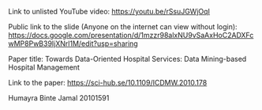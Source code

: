 Link to unlisted YouTube video:
https://youtu.be/rSsuJGWjOqI

Public link to the slide (Anyone on the internet can view without login):
https://docs.google.com/presentation/d/1mzzr98alxNU9vSaAxHoC2ADXFcwMP8PwB39IjXNrl1M/edit?usp=sharing

Paper title:
Towards Data-Oriented Hospital Services: Data Mining-based Hospital Management

Link to the paper:
https://sci-hub.se/10.1109/ICDMW.2010.178

Humayra Binte Jamal
20101591  
